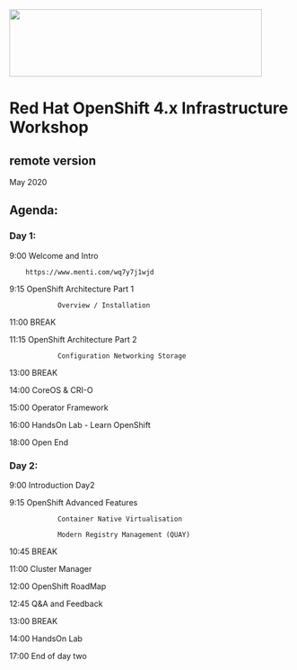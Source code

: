 <img src="https://github.com/alfbach/IPPE/blob/master/logo.png" width="450" height="120">


# Red Hat OpenShift 4.x Infrastructure Workshop
## remote version

May 2020

## Agenda:


### Day 1:

9:00		Welcome and Intro

		https://www.menti.com/wq7y7j1wjd
		

9:15		OpenShift Architecture Part 1

				Overview / Installation

11:00		BREAK

11:15		OpenShift Architecture Part 2

				Configuration Networking Storage

13:00		BREAK

14:00		CoreOS & CRI-O

15:00		Operator Framework

16:00		HandsOn Lab - Learn OpenShift 

18:00		Open End		


### Day 2:

9:00		Introduction Day2

9:15		OpenShift Advanced Features

				Container Native Virtualisation

				Modern Registry Management (QUAY)				

10:45		BREAK

11:00		Cluster Manager

12:00		OpenShift RoadMap			

12:45		Q&A and Feedback

13:00		BREAK

14:00		HandsOn Lab 

17:00		End of day two

